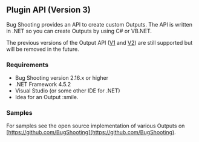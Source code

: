 ## Plugin API (Version 3)

Bug Shooting provides an API to create custom Outputs. The API is written in .NET so you can create Outputs by using C# or VB.NET.

The previous versions of the Output API ([V1](https://bugshooting.manuscript.com/f/page?W26) and [V2](https://bugshooting.manuscript.com/f/page?W34)) are still supported but will be removed in the future.

### Requirements

- Bug Shooting version 2.16.x or higher
- .NET Framework 4.5.2
- Visual Studio (or some other IDE for .NET)
- Idea for an Output :smile.

### Samples

For samples see the open source implementation of various Outputs on [https://github.com/BugShooting](https://github.com/BugShooting).
